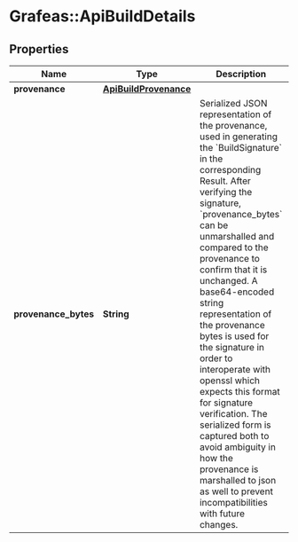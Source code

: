 # Grafeas::ApiBuildDetails

## Properties
Name | Type | Description | Notes
------------ | ------------- | ------------- | -------------
**provenance** | [**ApiBuildProvenance**](ApiBuildProvenance.md) |  | [optional] 
**provenance_bytes** | **String** | Serialized JSON representation of the provenance, used in generating the &#x60;BuildSignature&#x60; in the corresponding Result. After verifying the signature, &#x60;provenance_bytes&#x60; can be unmarshalled and compared to the provenance to confirm that it is unchanged. A base64-encoded string representation of the provenance bytes is used for the signature in order to interoperate with openssl which expects this format for signature verification.  The serialized form is captured both to avoid ambiguity in how the provenance is marshalled to json as well to prevent incompatibilities with future changes. | [optional] 


